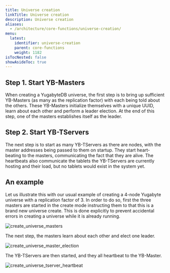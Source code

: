 ```yaml
---
title: Universe creation
linkTitle: Universe creation
description: Universe creation
aliases:
  - /architecture/core-functions/universe-creation/
menu:
  latest:
    identifier: universe-creation
    parent: core-functions
    weight: 1182
isTocNested: false
showAsideToc: true
---
```


## Step 1. Start YB-Masters

When creating a YugabyteDB universe, the first step is to bring up sufficient YB-Masters (as many as
the replication factor) with each being told about the others. These YB-Masters initialize themselves with a unique
UUID, learn about each other and perform a leader election. At the end of this step, one of the masters establishes itself as the leader.

## Step 2. Start YB-TServers

The next step is to start as many YB-TServers as there are nodes, with the master addresses being
passed to them on startup. They start heart-beating to the masters, communicating the fact that they
are alive. The heartbeats also communicate the tablets the YB-TServers are currently hosting and
their load, but no tablets would exist in the system yet.

## An example

Let us illustrate this with our usual example of creating a 4-node Yugabyte universe with a
replication factor of 3. In order to do so, first the three masters are started in the create mode
instructing them to that this is a brand new universe create. This is done explicitly to prevent
accidental errors in creating a universe while it is already running.

![create_universe_masters](/images/architecture/create_universe_masters.png)

The next step, the masters learn about each other and elect one leader.

![create_universe_master_election](/images/architecture/create_universe_master_election.png)

The YB-TServers are then started, and they all heartbeat to the YB-Master.

![create_universe_tserver_heartbeat](/images/architecture/create_universe_tserver_heartbeat.png)
